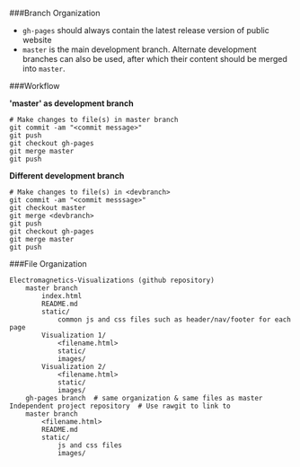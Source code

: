 ###Branch Organization

- `gh-pages` should always contain the latest release version of public website
- `master` is the main development branch. Alternate development branches can also be used, after which their content should be merged into `master`.

###Workflow

__'master' as development branch__

    # Make changes to file(s) in master branch
    git commit -am "<commit message>"
    git push
    git checkout gh-pages
    git merge master
    git push

__Different development branch__

    # Make changes to file(s) in <devbranch>
    git commit -am "<commit messsage>"
    git checkout master
    git merge <devbranch>
    git push
    git checkout gh-pages
    git merge master
    git push

###File Organization

    Electromagnetics-Visualizations (github repository)
        master branch
            index.html
            README.md
            static/
                common js and css files such as header/nav/footer for each page
            Visualization 1/
                <filename.html>
                static/
                images/
            Visualization 2/
                <filename.html>
                static/
                images/
        gh-pages branch  # same organization & same files as master
    Independent project repository  # Use rawgit to link to
        master branch
            <filename.html>
            README.md
            static/
                js and css files
                images/
